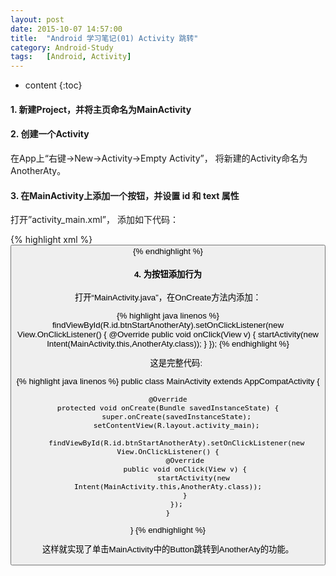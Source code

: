 ```yaml
---
layout: post
date: 2015-10-07 14:57:00
title:  "Android 学习笔记(01) Activity 跳转"
category: Android-Study
tags:   [Android, Activity]
---
```


* content
{:toc}

#### **1. 新建Project，并将主页命名为MainActivity**

#### **2. 创建一个Activity**

在App上“右键->New->Activity->Empty Activity”， 将新建的Activity命名为AnotherAty。

#### **3. 在MainActivity上添加一个按钮，并设置 id 和 text 属性**

打开”activity_main.xml”， 添加如下代码：

{% highlight xml %}
<Button
android:layout_width="wrap_content"
android:layout_height="wrap_content"
android:text="Another Activity"
android:id="@+id/btnStartAnotherAty"
android:layout_below="@+id/textView"
android:layout_alignParentLeft="true"
android:layout_alignParentStart="true" />
{% endhighlight %}

#### **4. 为按钮添加行为**

打开“MainActivity.java”，在OnCreate方法内添加：

{% highlight java linenos %}
findViewById(R.id.btnStartAnotherAty).setOnClickListener(new View.OnClickListener() {
            @Override
            public void onClick(View v) {
                startActivity(new Intent(MainActivity.this,AnotherAty.class));
            }
});
{% endhighlight %}

　　这是完整代码:

{% highlight java linenos %}
public class MainActivity extends AppCompatActivity {

    @Override
    protected void onCreate(Bundle savedInstanceState) {
        super.onCreate(savedInstanceState);
        setContentView(R.layout.activity_main);

        findViewById(R.id.btnStartAnotherAty).setOnClickListener(new View.OnClickListener() {
            @Override
            public void onClick(View v) {
                startActivity(new Intent(MainActivity.this,AnotherAty.class));
            }
        });
    }
}
{% endhighlight %}

这样就实现了单击MainActivity中的Button跳转到AnotherAty的功能。

